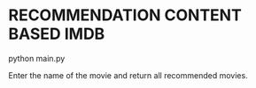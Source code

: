 # RECOMMENDATION CONTENT BASED IMDB

python main.py

Enter the name of the movie and return all recommended movies.